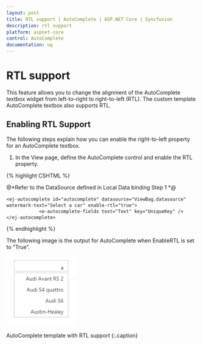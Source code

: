 ```yaml
---
layout: post
title: RTL support | AutoComplete | ASP.NET Core | Syncfusion
description: rtl support
platform: aspnet-core
control: AutoComplete
documentation: ug
---
```


# RTL support

This feature allows you to change the alignment of the AutoComplete textbox widget from left-to-right to right-to-left (RTL). The custom template AutoComplete textbox also supports RTL. 

## Enabling RTL Support

The following steps explain how you can enable the right-to-left property for an AutoComplete textbox.



1. In the View page, define the AutoComplete control and enable the RTL property.


{% highlight CSHTML %}


@*Refer to the DataSource defined in Local Data binding Step 1 *@

    <ej-autocomplete id="autocomplete" datasource="ViewBag.datasource" watermark-text="Select a car" enable-rtl="true">
                <e-autocomplete-fields text="Text" key="UniqueKey" />
    </ej-autocomplete>

{% endhighlight %}



The following image is the output for AutoComplete when EnableRTL is set to “True”.



![](RTL-support_images/RTL-support_img1.png)

AutoComplete template with RTL support
{:.caption}

